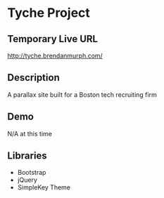 # Tyche Project

## Temporary Live URL
<http://tyche.brendanmurph.com/>

## Description
A parallax site built for a Boston tech recruiting firm

## Demo
N/A at this time


## Libraries
* Bootstrap
* jQuery
* SimpleKey Theme